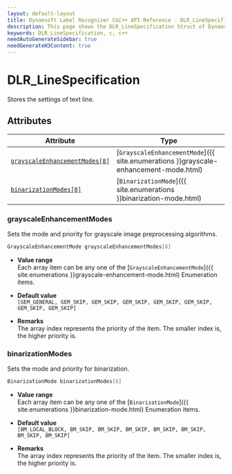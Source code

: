 ```yaml
---
layout: default-layout
title: Dynamsoft Label Recognizer C&C++ API Reference - DLR_LineSpecification Struct
description: This page shows the DLR_LineSpecification Struct of Dynamsoft Label Recognizer for C&C++ SDK.
keywords: DLR_LineSpecification, c, c++
needAutoGenerateSidebar: true
needGenerateH3Content: true
---
```



# DLR_LineSpecification
Stores the settings of text line. 

## Attributes
  
| Attribute | Type |
|---------- | ---- |
| [`grayscaleEnhancementModes[8]`](#grayscaleenhancementmodes) | [`GrayscaleEnhancementMode`]({{ site.enumerations }}grayscale-enhancement-mode.html) | 
| [`binarizationModes[8]`](#binarizationmodes) | [`BinarizationMode`]({{ site.enumerations }}binarization-mode.html) |


### grayscaleEnhancementModes
Sets the mode and priority for grayscale image preprocessing algorithms.

```cpp
GrayscaleEnhancementMode grayscaleEnhancementModes[8]
```

- **Value range**  
   Each array item can be any one of the [`GrayscaleEnhancementMode`]({{ site.enumerations }}grayscale-enhancement-mode.html) Enumeration items.  
     
- **Default value**  
   `[GEM_GENERAL, GEM_SKIP, GEM_SKIP, GEM_SKIP, GEM_SKIP, GEM_SKIP, GEM_SKIP, GEM_SKIP]`  
     
- **Remarks**  
   The array index represents the priority of the item. The smaller index is, the higher priority is.



### binarizationModes
Sets the mode and priority for binarization.

```cpp
BinarizationMode binarizationModes[8]
```

- **Value range**   
    Each array item can be any one of the [`BinarizationMode`]({{ site.enumerations }}binarization-mode.html) Enumeration items.
      
- **Default value**   
    `[BM_LOCAL_BLOCK, BM_SKIP, BM_SKIP, BM_SKIP, BM_SKIP, BM_SKIP, BM_SKIP, BM_SKIP]`
    
- **Remarks**   
    The array index represents the priority of the item. The smaller index is, the higher priority is.